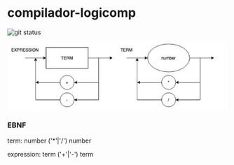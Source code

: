 # compilador-logicomp

![git status](http://3.129.230.99/svg/Vigrel/compilador-logicomp/)

![diagram](diagrama_sintatico.png)

### EBNF

term:
    number ('*'|'/') number

expression:
    term ('+'|'-') term